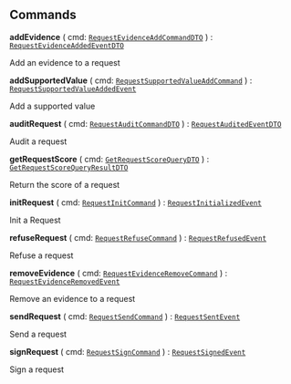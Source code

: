 

## Commands

  
<article>

**addEvidence** ( cmd: [`RequestEvidenceAddCommandDTO`](#request-evidence-add-command) ) : [`RequestEvidenceAddedEventDTO`](#request-evidence-add-command) <br/> 

Add an evidence to a request

</article>
<article>

**addSupportedValue** ( cmd: [`RequestSupportedValueAddCommand`](#request-supported-value-add-command) ) : [`RequestSupportedValueAddedEvent`](#request-supported-value-add-command) <br/> 

Add a supported value

</article>
<article>

**auditRequest** ( cmd: [`RequestAuditCommandDTO`](#request-audit-command) ) : [`RequestAuditedEventDTO`](#request-audit-command) <br/> 

Audit a request

</article>
<article>

**getRequestScore** ( cmd: [`GetRequestScoreQueryDTO`](#request-api) ) : [`GetRequestScoreQueryResultDTO`](#request-api) <br/> 

Return the score of a request

</article>
<article>

**initRequest** ( cmd: [`RequestInitCommand`](#request-init-command) ) : [`RequestInitializedEvent`](#request-init-command) <br/> 

Init a Request

</article>
<article>

**refuseRequest** ( cmd: [`RequestRefuseCommand`](#request-refuse-command) ) : [`RequestRefusedEvent`](#request-refuse-command) <br/> 

Refuse a request

</article>
<article>

**removeEvidence** ( cmd: [`RequestEvidenceRemoveCommand`](#request-evidence-remove-command) ) : [`RequestEvidenceRemovedEvent`](#request-evidence-remove-command) <br/> 

Remove an evidence to a request

</article>
<article>

**sendRequest** ( cmd: [`RequestSendCommand`](#request-send-command) ) : [`RequestSentEvent`](#request-send-command) <br/> 

Send a request

</article>
<article>

**signRequest** ( cmd: [`RequestSignCommand`](#request-sign-command) ) : [`RequestSignedEvent`](#request-sign-command) <br/> 

Sign a request

</article>


